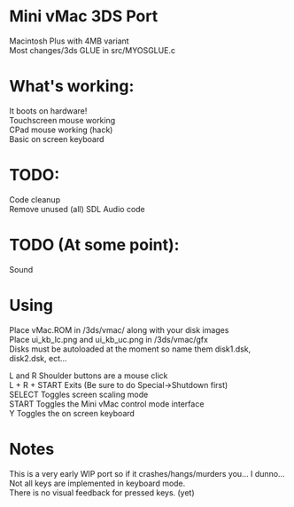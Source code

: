 # Mini vMac 3DS Port

Macintosh Plus with 4MB variant  
Most changes/3ds GLUE in src/MYOSGLUE.c

# What's working:
It boots on hardware!  
Touchscreen mouse working  
CPad mouse working (hack)  
Basic on screen keyboard  

# TODO:
Code cleanup  
Remove unused (all) SDL Audio code   

# TODO (At some point):
Sound  

# Using
Place vMac.ROM in /3ds/vmac/ along with your disk images  
Place ui_kb_lc.png and ui_kb_uc.png in /3ds/vmac/gfx  
Disks must be autoloaded at the moment so name them disk1.dsk, disk2.dsk, ect...  
  
L and R Shoulder buttons are a mouse click    
L + R + START Exits (Be sure to do Special->Shutdown first)  
SELECT Toggles screen scaling mode  
START Toggles the Mini vMac control mode interface  
Y Toggles the on screen keyboard  

# Notes
This is a very early WIP port so if it crashes/hangs/murders you... I dunno...  
Not all keys are implemented in keyboard mode.  
There is no visual feedback for pressed keys. (yet)  


